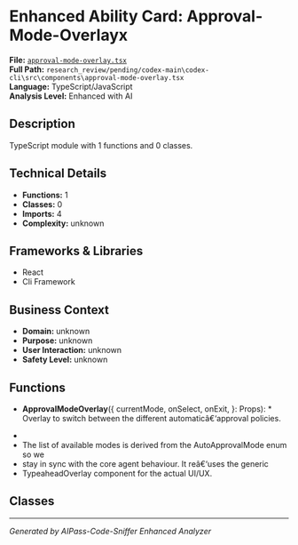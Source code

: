 # Enhanced Ability Card: Approval-Mode-Overlayx

**File:** [`approval-mode-overlay.tsx`](file:///research_review/pending/codex-main\codex-cli\src\components\approval-mode-overlay.tsx)  
**Full Path:** `research_review/pending/codex-main\codex-cli\src\components\approval-mode-overlay.tsx`  
**Language:** TypeScript/JavaScript  
**Analysis Level:** Enhanced with AI

## Description

TypeScript module with 1 functions and 0 classes.

## Technical Details

- **Functions:** 1
- **Classes:** 0
- **Imports:** 4
- **Complexity:** unknown


## Frameworks & Libraries

- React
- Cli Framework



## Business Context

- **Domain:** unknown
- **Purpose:** unknown
- **User Interaction:** unknown
- **Safety Level:** unknown






## Functions

- **ApprovalModeOverlay**({
  currentMode,
  onSelect,
  onExit,
}: Props): * Overlay to switch between the different automaticâ€‘approval policies.
 *
 * The list of available modes is derived from the AutoApprovalMode enum so we
 * stay in sync with the core agent behaviour.  It reâ€‘uses the generic
 * TypeaheadOverlay component for the actual UI/UX.

## Classes



---
*Generated by AIPass-Code-Sniffer Enhanced Analyzer*
